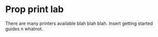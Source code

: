 # Prop print lab
There are many printers available blah blah blah.
Insert getting started guides n whatnot.
